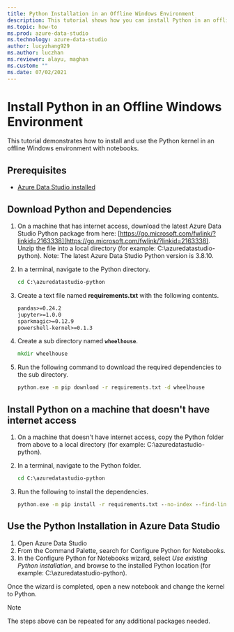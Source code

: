 ```yaml
---
title: Python Installation in an Offline Windows Environment
description: This tutorial shows how you can install Python in an offline Windows environment
ms.topic: how-to
ms.prod: azure-data-studio
ms.technology: azure-data-studio
author: lucyzhang929
ms.author: luczhan
ms.reviewer: alayu, maghan
ms.custom: ""
ms.date: 07/02/2021
---
```


# Install Python in an Offline Windows Environment

This tutorial demonstrates how to install and use the Python kernel in an offline Windows environment with notebooks.

## Prerequisites

- [Azure Data Studio installed](../download-azure-data-studio.md)

## Download Python and Dependencies

1. On a machine that has internet access, download the latest Azure Data Studio Python package from here: [https://go.microsoft.com/fwlink/?linkid=2163338](https://go.microsoft.com/fwlink/?linkid=2163338). Unzip the file into a local directory (for example: C:\\azuredatastudio-python). Note: The latest Azure Data Studio Python version is 3.8.10.

2. In a terminal, navigate to the Python directory.

    ```cmd
    cd C:\azuredatastudio-python
    ```

3. Create a text file named **requirements.txt** with the following contents.

    ```txt
    pandas>=0.24.2
    jupyter>=1.0.0
    sparkmagic>=0.12.9
    powershell-kernel>=0.1.3
    ```

4. Create a sub directory named **`wheelhouse`**.

    ```cmd
    mkdir wheelhouse
    ```

5. Run the following command to download the required dependencies to the sub directory.

    ```cmd
    python.exe -m pip download -r requirements.txt -d wheelhouse
    ```

## Install Python on a machine that doesn't have internet access

1. On a machine that doesn't have internet access, copy the Python folder from above to a local directory (for example: C:\\azuredatastudio-python).

2. In a terminal, navigate to the Python folder.

    ```cmd
    cd C:\azuredatastudio-python
    ```

3. Run the following to install the dependencies.

    ```cmd
    python.exe -m pip install -r requirements.txt --no-index --find-links wheelhouse
    ```

## Use the Python Installation in Azure Data Studio

1. Open Azure Data Studio
2. From the Command Palette, search for Configure Python for Notebooks.
3. In the Configure Python for Notebooks wizard, select *Use existing Python installation*, and browse to the installed Python location (for example: C:\\azuredatastudio-python).

Once the wizard is completed, open a new notebook and change the kernel to Python.

> [!Note]
> The steps above can be repeated for any additional packages needed.
